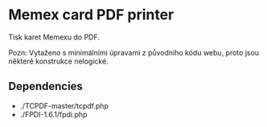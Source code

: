 # Memex card PDF printer

Tisk karet Memexu do PDF. 

Pozn: Vytaženo s minimálními úpravami z původního kódu webu, proto jsou některé konstrukce nelogické.

## Dependencies

- ./TCPDF-master/tcpdf.php
- ./FPDI-1.6.1/fpdi.php
